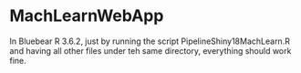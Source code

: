 # MachLearnWebApp

In Bluebear R 3.6.2, just by running the script PipelineShiny18MachLearn.R and having all other files under teh same directory, everything should work fine. 

